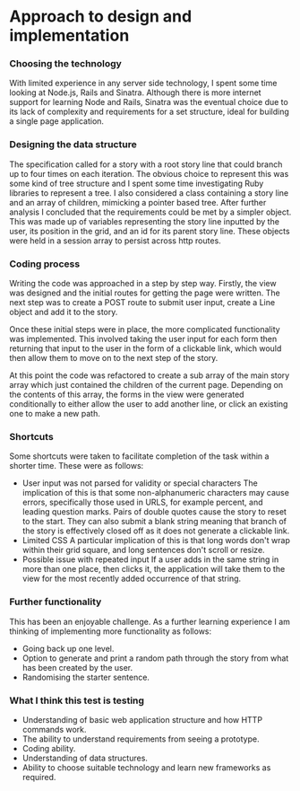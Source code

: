 # Approach to design and implementation

### Choosing the technology

With limited experience in any server side technology, I spent some time looking at Node.js, Rails and Sinatra. Although there is more internet support for learning Node and Rails,
Sinatra was the eventual choice due to its lack of complexity and requirements for a set structure, ideal for building a single page application.


### Designing the data structure

The specification called for a story with a root story line that could branch up to four times on each iteration. The obvious choice to represent this was some kind of tree structure and I spent 
some time investigating Ruby libraries to represent a tree. I also considered a class containing a story line and an array of children, mimicking a pointer based tree. After further analysis
I concluded that the requirements could be met by a simpler object. This was made up of variables representing the story line inputted by the user, its position in the grid, and an id for its parent
story line. These objects were held in a session array to persist across http routes.


### Coding process

Writing the code was approached in a step by step way. Firstly, the view was designed and the initial routes for getting the page were written. The next step was to create
a POST route to submit user input, create a Line object and add it to the story. 

Once these initial steps were in place, the more complicated functionality was implemented. This involved taking the user input for each form then returning that input to the user in the 
form of a clickable link, which would then allow them to move on to the next step of the story.

At this point the code was refactored to create a sub array of the main story array which just contained the children of the current page. Depending on the contents of this array, the forms in the view were
generated conditionally to either allow the user to add another line, or click an existing one to make a new path. 

 
### Shortcuts

Some shortcuts were taken to facilitate completion of the task within a shorter time. These were as follows:

* User input was not parsed for validity or special characters
  The implication of this is that some non-alphanumeric characters may cause errors, specifically those used in URLS, for example percent, and leading question marks. Pairs of double quotes cause the story to reset to the start. They can also submit a blank string meaning that branch of the story is effectively closed off as it does not generate a clickable link.
* Limited CSS
  A particular implication of this is that long words don't wrap within their grid square, and long sentences don't scroll or resize.
* Possible issue with repeated input
  If a user adds in the same string in more than one place, then clicks it, the application will take them to the view for the most recently added occurrence of that string.


### Further functionality

This has been an enjoyable challenge. As a further learning experience I am thinking of implementing more functionality as follows:

* Going back up one level.
* Option to generate and print a random path through the story from what has been created by the user.
* Randomising the starter sentence.
 

### What I think this test is testing

* Understanding of basic web application structure and how HTTP commands work.
* The ability to understand requirements from seeing a prototype.
* Coding ability.
* Understanding of data structures.
* Ability to choose suitable technology and learn new frameworks as required.